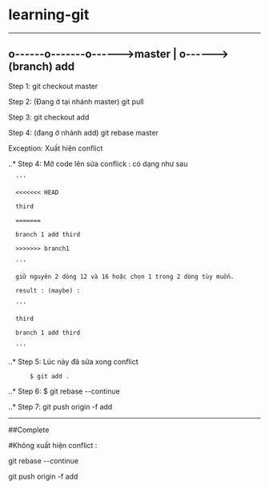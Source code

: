 # learning-git

-------------------------------
o------o-------o------>master
       |
       o------>(branch) add
------------------------------- 
       
Step 1: git checkout master 

Step 2: (Đang ở tại nhánh master) git pull

Step 3: git checkout add

Step 4: (đang ở nhánh add) git rebase master

Exception: Xuất hiện conflict

 ..* Step 4: Mở code lên sửa conflick : có dạng như sau 
 
      '''
      
      <<<<<<< HEAD
      
      third 
      
      =======
      
      branch 1 add third 
      
      >>>>>>> branch1
      
      '''
      
      giữ nguyên 2 dòng 12 và 16 hoặc chọn 1 trong 2 dòng tùy muốn.
      
      result : (maybe) : 
      
      '''
      
      third
      
      branch 1 add third 
      
      '''
      
 ..*  Step 5: Lúc này đã sửa xong conflict 
 
          $ git add .
          
  ..* Step 6: $ git rebase --continue
  
  
  ..* Step 7: git push origin -f add 
  
  --------------------
  ##Complete
  
 #Không xuất hiện conflict :
 
 git rebase --continue 
 
 git push origin -f add 
 
  
